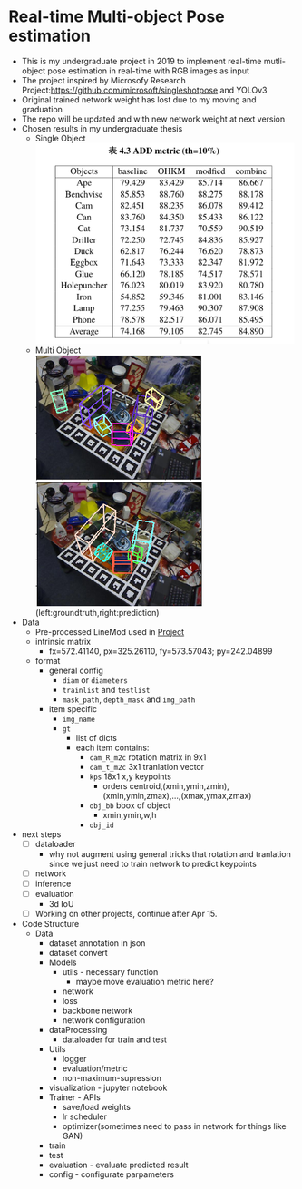 # Real-time Multi-object Pose estimation
+ This is my undergraduate project in 2019 to implement real-time mutli-object pose estimation in real-time with RGB images as input
+ The project inspired by Microsofy Research Project:https://github.com/microsoft/singleshotpose and YOLOv3
+ Original trained network weight has lost due to my moving and graduation
+ The repo will be updated and with new network weight at next version
+ Chosen results in my undergraduate thesis
  + Single Object\
    ![img](imgs/single-add.png)
  + Multi Object\
    ![gt](imgs/gt.png)![pred](imgs/pred.png)
    (left:groundtruth,right:prediction)
+ Data
  + Pre-processed LineMod used in [Project](https://sites.google.com/view/densefusion)
  + intrinsic matrix
    + fx=572.41140, px=325.26110, fy=573.57043; py=242.04899
  + format
    + general config
      + ```diam``` or ```diameters```
      + ```trainlist``` and ```testlist```
      + ```mask_path```, ```depth_mask``` and ```img_path```
    + item specific
      + ```img_name```
      + ```gt```
        + list of dicts
        + each item contains:
          + ```cam_R_m2c``` rotation matrix in 9x1
          + ```cam_t_m2c``` 3x1 tranlation vector
          + ```kps``` 18x1 x,y keypoints
            + orders centroid,(xmin,ymin,zmin),(xmin,ymin,zmax),...,(xmax,ymax,zmax)
          + ```obj_bb``` bbox of object 
            + xmin,ymin,w,h
          + ```obj_id```
+ next steps
  + [ ] dataloader
    + why not augment using general tricks that rotation and tranlation since we just need to train network to predict keypoints 
  + [ ] network
  + [ ] inference
  + [ ] evaluation
    + 3d IoU
  + [ ] Working on other projects, continue after Apr 15.
+ Code Structure
  + Data
      + dataset annotation in json
      + dataset convert
    + Models
      + utils - necessary function
        + maybe move evaluation metric here?
      + network
      + loss
      + backbone network
      + network configuration
    + dataProcessing
      + dataloader for train and test
    + Utils
      + logger
      + evaluation/metric
      + non-maximum-supression
    + visualization - jupyter notebook
    + Trainer - APIs
      + save/load weights
      + lr scheduler
      + optimizer(sometimes need to pass in network for things like GAN)    
    + train
    + test
    + evaluation - evaluate predicted result
    + config - configurate parpameters